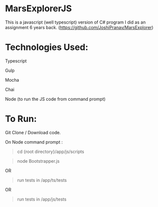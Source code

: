 # MarsExplorerJS
This is a javascript (well typescript) version of C# program I did as an assignment 6 years back. (https://github.com/JoshiPranav/MarsExplorer)

# Technologies Used:

Typescript 

Gulp

Mocha

Chai

Node (to run the JS code from command prompt)

# To Run:

Git Clone / Download code.

On Node command prompt : 

>cd {root directory}/app/js/scripts

> node Bootstrapper.js

OR

>run tests in /app/ts/tests

OR

> run tests in /app/js/tests

